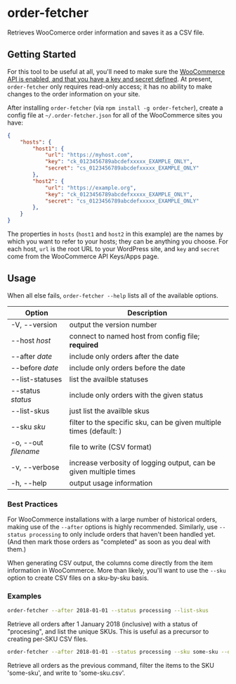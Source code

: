 # order-fetcher

Retrieves WooComerce order information and saves it as a CSV file.


## Getting Started

For this tool to be useful at all, you'll need to make sure the [WooCommerce API is enabled, and that you have a key and secret defined](https://docs.woocommerce.com/document/woocommerce-rest-api/).  At present, `order-fetcher` only requires read-only access; it has no ability to make changes to the order information on your site.

After installing `order-fetcher` (via `npm install -g order-fetcher`), create a config file at `~/.order-fetcher.json` for all of the WooCommerce sites you have:

```json
{
    "hosts": {
        "host1": {
            "url": "https://myhost.com",
            "key": "ck_0123456789abcdefxxxxx_EXAMPLE_ONLY",
            "secret": "cs_0123456789abcdefxxxxx_EXAMPLE_ONLY"
        },
        "host2": {
            "url": "https://example.org",
            "key": "ck_0123456789abcdefxxxxx_EXAMPLE_ONLY",
            "secret": "cs_0123456789abcdefxxxxx_EXAMPLE_ONLY"
        },
    }
}
```

The properties in `hosts` (`host1` and `host2` in this example) are the names by which you want to refer to your hosts; they can be anything you choose.  For each host, `url` is the root URL to your WordPress site, and `key` and `secret` come from the WooCommerce API Keys/Apps page.

## Usage

When all else fails, `order-fetcher --help` lists all of the available options.

| Option                | Description |
|-----------------------|----------------------------------------------------|
| -V, --version         | output the version number |
| --host _host_         | connect to named host from config file; **required** |
| --after _date_        | include only orders after the date |
| --before _date_       | include only orders before the date |
| --list-statuses       | list the availble statuses |
| --status _status_     | include only orders with the given status |
| --list-skus           | just list the availble skus |
| --sku _sku_           | filter to the specific sku, can be given multiple times (default: ) |
| -o, --out _filename_  | file to write (CSV format) |
| -v, --verbose         | increase verbosity of logging output, can be given multiple times |
| -h, --help            | output usage information |


### Best Practices

For WooCommerce installations with a large number of historical orders, making use of the `--after` options is highly recommended.  Similarly, use `--status processing` to only include orders that haven't been handled yet.  (And then mark those orders as "completed" as soon as you deal with them.)

When generating CSV output, the columns come directly from the item information in WooCommerce.  More than likely, you'll want to use the `--sku` option to create CSV files on a sku-by-sku basis.

### Examples

```sh
order-fetcher --after 2018-01-01 --status processing --list-skus
```

Retrieve all orders after 1 January 2018 (inclusive) with a status of "procesing", and list the unique SKUs.  This is useful as a precursor to creating per-SKU CSV files.

```sh
order-fetcher --after 2018-01-01 --status processing --sku some-sku --out some-sku.csv
```

Retrieve all orders as the previous command, filter the items to the SKU 'some-sku', and write to 'some-sku.csv'.
